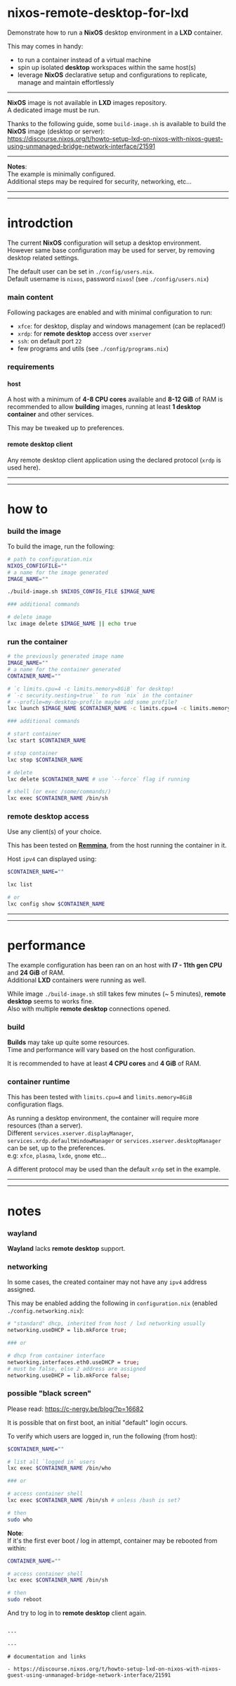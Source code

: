 # nixos-remote-desktop-for-lxd

Demonstrate how to run a **NixOS** desktop environment in a **LXD** container.

This may comes in handy:

- to run a container instead of a virtual machine
- spin up isolated **desktop** workspaces within the same host(s)
- leverage **NixOS** declarative setup and configurations to replicate, manage and maintain effortlessly

---

**NixOS** image is not available in **LXD** images repository.  
A dedicated image must be run.

Thanks to the following guide, some `build-image.sh` is available to build the **NixOS** image (desktop or server):  
https://discourse.nixos.org/t/howto-setup-lxd-on-nixos-with-nixos-guest-using-unmanaged-bridge-network-interface/21591

---

**Notes**:  
The example is minimally configured.  
Additional steps may be required for security, networking, etc...

---

---

# introdction

The current **NixOS** configuration will setup a desktop environment.  
However same base configuration may be used for server, by removing desktop related settings.

The default user can be set in `./config/users.nix`.  
Default username is `nixos`, password `nixos`! (see `./config/users.nix`)

### main content

Following packages are enabled and with minimal configuration to run:

- `xfce`: for desktop, display and windows management (can be replaced!)
- `xrdp`: for **remote desktop** access over `xserver`
- `ssh`: on default port `22`
- few programs and utils (see `./config/programs.nix`)

### requirements

#### host

A host with a minimum of **4-8 CPU cores** available and **8-12 GiB** of RAM is recommended to allow **building** images, running at least **1 desktop container** and other services.

This may be tweaked up to preferences.

#### remote desktop client

Any remote desktop client application using the declared protocol (`xrdp` is used here).

---

---

# how to

### build the image

To build the image, run the following:

```sh
# path to configuration.nix
NIXOS_CONFIGFILE=""
# a name for the image generated
IMAGE_NAME=""

./build-image.sh $NIXOS_CONFIG_FILE $IMAGE_NAME

### additional commands

# delete image
lxc image delete $IMAGE_NAME || echo true
```

### run the container

```sh
# the previously generated image name
IMAGE_NAME=""
# a name for the container generated
CONTAINER_NAME=""

# `c limits.cpu=4 -c limits.memory=8GiB` for desktop!
# `-c security.nesting=true`` to run `nix` in the container
# --profile=my-desktop-profile maybe add some profile?
lxc launch $IMAGE_NAME $CONTAINER_NAME -c limits.cpu=4 -c limits.memory=8GiB -c security.nesting=true

### additional commands

# start container
lxc start $CONTAINER_NAME

# stop container
lxc stop $CONTAINER_NAME

# delete
lxc delete $CONTAINER_NAME # use `--force` flag if running

# shell (or exec /some/commands/)
lxc exec $CONTAINER_NAME /bin/sh

```

### remote desktop access

Use any client(s) of your choice.

This has been tested on [**Remmina**](https://remmina.org/), from the host running the container in it.

Host `ipv4` can displayed using:

```sh
$CONTAINER_NAME=""

lxc list

# or
lxc config show $CONTAINER_NAME
```

---

---

# performance

The example configuration has been ran on an host with **I7 - 11th gen CPU** and **24 GiB** of RAM.  
Additional **LXD** containers were running as well.

While image `./build-image.sh` still takes few minutes (~ 5 minutes), **remote desktop** seems to works fine.  
Also with multiple **remote desktop** connections opened.

### build

**Builds** may take up quite some resources.  
Time and performance will vary based on the host configuration.

It is recommended to have at least **4 CPU cores** and **4 GiB** of RAM.

### container runtime

This has been tested with `limits.cpu=4` and `limits.memory=8GiB` configuration flags.

As running a desktop environment, the container will require more resources (than a server).  
Different `services.xserver.displayManager`, `services.xrdp.defaultWindowManager` or `services.xserver.desktopManager` can be set, up to the preferences.  
e.g: `xfce`, `plasma`, `lxde`, `gnome` etc...

A different protocol may be used than the default `xrdp` set in the example.

---

---

# notes

### wayland

**Wayland** lacks **remote desktop** support.

### networking

In some cases, the created container may not have any `ipv4` address assigned.

This may be enabled adding the following in `configuration.nix` (enabled `./config.networking.nix`):

```nix
# "standard" dhcp, inherited from host / lxd networking usually
networking.useDHCP = lib.mkForce true;

### or

# dhcp from container interface
networking.interfaces.eth0.useDHCP = true;
# must be false, else 2 address are assigned
networking.useDHCP = lib.mkForce false;
```

### possible "black screen"

Please read: https://c-nergy.be/blog/?p=16682

It is possible that on first boot, an initial "default" login occurs.

To verify which users are logged in, run the following (from host):

```sh
$CONTAINER_NAME=""

# list all `logged in` users
lxc exec $CONTAINER_NAME /bin/who

### or

# access container shell
lxc exec $CONTAINER_NAME /bin/sh # unless /bash is set?

# then
sudo who
```

**Note**:  
If it's the first ever boot / log in attempt, container may be rebooted from within:

```sh
CONTAINER_NAME=""

# access container shell
lxc exec $CONTAINER_NAME /bin/sh

# then
sudo reboot
```

And try to log in to **remote desktop** client again.

```

---

---

# documentation and links

- https://discourse.nixos.org/t/howto-setup-lxd-on-nixos-with-nixos-guest-using-unmanaged-bridge-network-interface/21591
```
